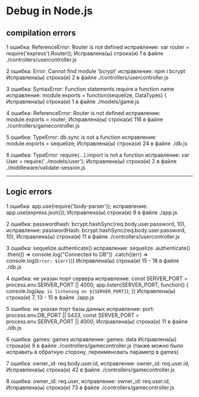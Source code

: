 # Debug in Node.js

## compilation errors

1
ошибка: ReferenceError: Router is not defined
исправление: var router = require('express').Router();
Исправлена(ы) строка(и) 1 в файле ./controllers/usercontroller.js

2
ошибка: Error: Cannot find module 'bcrypt'
исправление: npm i bcrypt
Исправлена(ы) строка(и) 2 в файле ./controllers/usercontroller.js

3
ошибка: SyntaxError: Function statements require a function name
исправление: module.exports = function(sequelize, DataTypes) {
Исправлена(ы) строка(и) 1 в файле ./models/game.js

4
ошибка: ReferenceError: Router is not defined
исправление: module.exports = router;
Исправлена(ы) строка(и) 116 в файле ./controllers/gamecontroller.js

5
ошибка: TypeError: db.sync is not a function
исправление: module.exports = sequelize;
Исправлена(ы) строка(и) 24 в файле ./db.js

6
ошибка: TypeError: require(...).import is not a function
исправление: var User = require('../models/user');
Исправлена(ы) строка(и) 2 в файле ./middleware/validate-session.js

---------------------------------------

## Logic errors

1
ошибка: app.use(require('body-parser'));
исправление: app.use(express.json());
Исправлена(ы) строка(и) 9 в файле ./app.js

2
ошибка: passwordhash: bcrypt.hashSync(req.body.user.password, 10),
исправление: passwordHash: bcrypt.hashSync(req.body.user.password, 10),
Исправлена(ы) строка(и) 11 в файле ./controllers/usercontroller.js

3
ошибка: sequelize.authenticate()
исправление: 
sequelize
.authenticate()
.then(() => console.log("Connected to DB"))
.catch((err) => console.log(`Error: ${err}`))
Исправлена(ы) строка(и) 15 - 18 в файле ./db.js

4 
ошибка: не указан порт сервера
исправление: 
const SERVER_PORT = process.env.SERVER_PORT || 4000;
app.listen(SERVER_PORT, function() {
    console.log(`App is listening on ${SERVER_PORT}`);
})
Исправлена(ы) строка(и) 7, 13 - 15 в файле ./app.js

5
ошибка: не указан порт базы данных
исправление: port: process.env.DB_PORT || 5433,
const SERVER_PORT = process.env.SERVER_PORT || 4000;
Исправлена(ы) строка(и) 11 в файле ./db.js

6
ошибка: games: games
исправление: games: data
Исправлена(ы) строка(и) 9 в файле ./controllers/gamecontroller.js
(также можно было исправить в обратную сторону, переименовать параметр в games)

7
ошибка: owner_id: req.body.user.id,
исправление: owner_id: req.user.id,
Исправлена(ы) строка(и) 42 в файле ./controllers/gamecontroller.js

8
ошибка: owner_id: req.user,
исправление: owner_id: req.user.id,
Исправлена(ы) строка(и) 73 в файле ./controllers/gamecontroller.js
